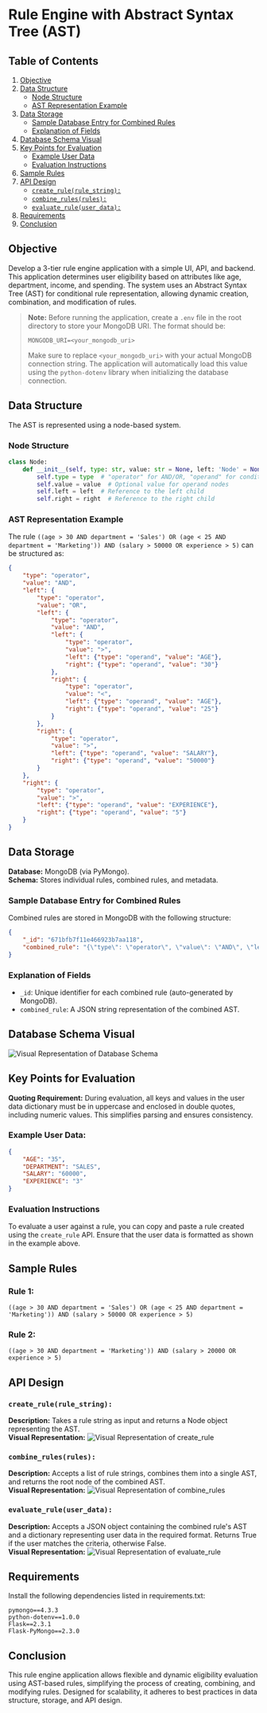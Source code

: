 # Rule Engine with Abstract Syntax Tree (AST)

## Table of Contents
1. [Objective](#objective)
2. [Data Structure](#data-structure)
   - [Node Structure](#node-structure)
   - [AST Representation Example](#ast-representation-example)
3. [Data Storage](#data-storage)
   - [Sample Database Entry for Combined Rules](#sample-database-entry-for-combined-rules)
   - [Explanation of Fields](#explanation-of-fields)
4. [Database Schema Visual](#database-schema-visual)
5. [Key Points for Evaluation](#key-points-for-evaluation)
   - [Example User Data](#example-user-data)
   - [Evaluation Instructions](#evaluation-instructions)
6. [Sample Rules](#sample-rules)
7. [API Design](#api-design)
   - [`create_rule(rule_string):`](#create_rulerulestring)
   - [`combine_rules(rules):`](#combine_rulesrules)
   - [`evaluate_rule(user_data):`](#evaluate_ruleuser_data)
8. [Requirements](#requirements)
9. [Conclusion](#conclusion)

## Objective
Develop a 3-tier rule engine application with a simple UI, API, and backend. This application determines user eligibility based on attributes like age, department, income, and spending. The system uses an Abstract Syntax Tree (AST) for conditional rule representation, allowing dynamic creation, combination, and modification of rules.

> **Note:** Before running the application, create a `.env` file in the root directory to store your MongoDB URI. The format should be:
>
> ```plaintext
> MONGODB_URI=<your_mongodb_uri>
> ```
>
> Make sure to replace `<your_mongodb_uri>` with your actual MongoDB connection string. The application will automatically load this value using the `python-dotenv` library when initializing the database connection.

## Data Structure

The AST is represented using a node-based system.

### Node Structure
```python
class Node:
    def __init__(self, type: str, value: str = None, left: 'Node' = None, right: 'Node' = None):
        self.type = type  # "operator" for AND/OR, "operand" for conditions
        self.value = value  # Optional value for operand nodes
        self.left = left  # Reference to the left child
        self.right = right  # Reference to the right child
```

### AST Representation Example
The rule `((age > 30 AND department = 'Sales') OR (age < 25 AND department = 'Marketing')) AND (salary > 50000 OR experience > 5)` can be structured as:

```json
{
    "type": "operator",
    "value": "AND",
    "left": {
        "type": "operator",
        "value": "OR",
        "left": {
            "type": "operator",
            "value": "AND",
            "left": {
                "type": "operator",
                "value": ">",
                "left": {"type": "operand", "value": "AGE"},
                "right": {"type": "operand", "value": "30"}
            },
            "right": {
                "type": "operator",
                "value": "<",
                "left": {"type": "operand", "value": "AGE"},
                "right": {"type": "operand", "value": "25"}
            }
        },
        "right": {
            "type": "operator",
            "value": ">",
            "left": {"type": "operand", "value": "SALARY"},
            "right": {"type": "operand", "value": "50000"}
        }
    },
    "right": {
        "type": "operator",
        "value": ">",
        "left": {"type": "operand", "value": "EXPERIENCE"},
        "right": {"type": "operand", "value": "5"}
    }
}
```

## Data Storage
**Database:** MongoDB (via PyMongo).  
**Schema:** Stores individual rules, combined rules, and metadata.

### Sample Database Entry for Combined Rules
Combined rules are stored in MongoDB with the following structure:

```json
{
    "_id": "671bfb7f11e466923b7aa118",
    "combined_rule": "{\"type\": \"operator\", \"value\": \"AND\", \"left\": {\"type\": \"operator\", \"value\": \"OR\", \"left\": ...}}"
}
```

### Explanation of Fields
- `_id`: Unique identifier for each combined rule (auto-generated by MongoDB).
- `combined_rule`: A JSON string representation of the combined AST.

## Database Schema Visual
![Visual Representation of Database Schema](images/mongodb_schema.png)

## Key Points for Evaluation
**Quoting Requirement:** During evaluation, all keys and values in the user data dictionary must be in uppercase and enclosed in double quotes, including numeric values. This simplifies parsing and ensures consistency.

### Example User Data:

```json
{
    "AGE": "35",
    "DEPARTMENT": "SALES",
    "SALARY": "60000",
    "EXPERIENCE": "3"
}
```

### Evaluation Instructions
To evaluate a user against a rule, you can copy and paste a rule created using the `create_rule` API. Ensure that the user data is formatted as shown in the example above.

## Sample Rules
### Rule 1:
```plaintext
((age > 30 AND department = 'Sales') OR (age < 25 AND department = 'Marketing')) AND (salary > 50000 OR experience > 5)
```
### Rule 2:
```plaintext
((age > 30 AND department = 'Marketing')) AND (salary > 20000 OR experience > 5)
```

## API Design
### `create_rule(rule_string):`
**Description:** Takes a rule string as input and returns a Node object representing the AST.  
**Visual Representation:** ![Visual Representation of create_rule](images/create_rule.png)

### `combine_rules(rules):`
**Description:** Accepts a list of rule strings, combines them into a single AST, and returns the root node of the combined AST.  
**Visual Representation:** ![Visual Representation of combine_rules](images/combine_rules.png)

### `evaluate_rule(user_data):`
**Description:** Accepts a JSON object containing the combined rule's AST and a dictionary representing user data in the required format. Returns True if the user matches the criteria, otherwise False.  
**Visual Representation:** ![Visual Representation of evaluate_rule](images/evaluate_rule.png)

## Requirements
Install the following dependencies listed in requirements.txt:

```plaintext
pymongo==4.3.3
python-dotenv==1.0.0
Flask==2.3.1
Flask-PyMongo==2.3.0
```

## Conclusion
This rule engine application allows flexible and dynamic eligibility evaluation using AST-based rules, simplifying the process of creating, combining, and modifying rules. Designed for scalability, it adheres to best practices in data structure, storage, and API design.
